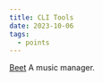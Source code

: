 ```yaml
---
title: CLI Tools
date: 2023-10-06
tags:
  - points
---
```

[Beet](https://github.com/beetbox/beets)
A music manager.

